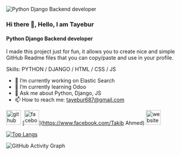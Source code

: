 ![Python Django Backend developer](https://scontent.fjsr8-1.fna.fbcdn.net/v/t1.6435-9/57534087_1182351101933394_6537393837482967040_n.jpg?_nc_cat=108&ccb=1-5&_nc_sid=174925&_nc_eui2=AeHFnZps46lEbvQzNJTaCNGTgwlw1hNfEHiDCXDWE18QeEezd5-Mlspjcx-Ehr95vDou_AmEw-vgqJC9p1j5iS7l&_nc_ohc=BGrpVT1NKcQAX-R40ec&_nc_ht=scontent.fjsr8-1.fna&oh=832212dda7ebb69d3e3a568f3f892a61&oe=61D3BBCD)
### Hi there 👋, Hello, I am Tayebur
#### Python Django Backend developer


I made this project just for fun, it allows you to create nice and simple GitHub Readme files that you can copy/paste and use in your profile.

Skills: PYTHON / DJANGO / HTML / CSS / JS

- 🔭 I’m currently working on Elastic Search 
- 🌱 I’m currently learning Odoo 
- 💬 Ask me about Python, Django, JS 
- 📫 How to reach me: tayebur687@gmail.com 


[<img src='https://cdn.jsdelivr.net/npm/simple-icons@3.0.1/icons/github.svg' alt='github' height='40'>](https://github.com/TayeburAH)  [<img src='https://cdn.jsdelivr.net/npm/simple-icons@3.0.1/icons/facebook.svg' alt='facebook' height='40'>](https://www.facebook.com/Takib Ahmed)  [<img src='https://cdn.jsdelivr.net/npm/simple-icons@3.0.1/icons/icloud.svg' alt='website' height='40'>](https://tayebur-portfolio.herokuapp.com/portfolio)  

[![Top Langs](https://github-readme-stats.vercel.app/api/top-langs/?username=TayeburAH)](https://github.com/anuraghazra/github-readme-stats)

![GitHub Activity Graph](https://activity-graph.herokuapp.com/graph?username=TayeburAH)  

